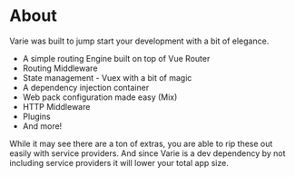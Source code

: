 # About

Varie was built to jump start your development with a bit of elegance.

* A simple routing Engine built on top of Vue Router
* Routing Middleware
* State management - Vuex with a bit of magic
* A dependency injection container
* Web pack configuration made easy (Mix)
* HTTP Middleware
* Plugins
* And more!

While it may see there are a ton of extras, you are able to rip these out easily with service providers. And since Varie is a dev dependency by not including service providers it will lower your total app size.

